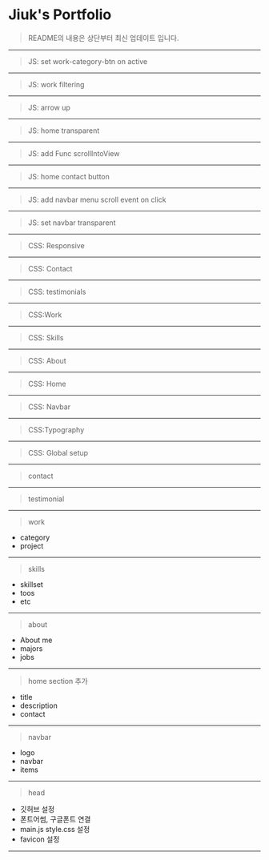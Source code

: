 # Jiuk's Portfolio

> README의 내용은 상단부터 최신 업데이트 입니다.

---

> JS: set work-category-btn on active

---

> JS: work filtering

---

> JS: arrow up

---

> JS: home transparent

---

> JS: add Func scrollIntoView

---

> JS: home contact button

---

> JS: add navbar menu scroll event on click

---

> JS: set navbar transparent

---

> CSS: Responsive

---

> CSS: Contact

---

> CSS: testimonials

---

> CSS:Work

---

> CSS: Skills

---

> CSS: About

---

> CSS: Home

---

> CSS: Navbar

---

> CSS:Typography

---

> CSS: Global setup

---

> contact

---

> testimonial

---

> work

-   category
-   project

---

> skills

-   skillset
-   toos
-   etc

---

> about

-   About me
-   majors
-   jobs

---

> home section 추가

-   title
-   description
-   contact

---

> navbar

-   logo
-   navbar
-   items

---

> head

-   깃허브 설정
-   폰트어썸, 구글폰트 연결
-   main.js style.css 설정
-   favicon 설정

---
